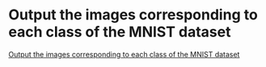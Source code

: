 # Output the images corresponding to each class of the MNIST dataset
[Output the images corresponding to each class of the MNIST dataset](https://aiwithcloud.com/2022/09/19/output_the_images_corresponding_to_each_class_of_the_mnist_dataset/)